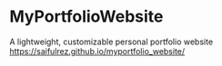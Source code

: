 # MyPortfolioWebsite
A lightweight, customizable personal portfolio website
https://saifulrez.github.io/myportfolio_website/
